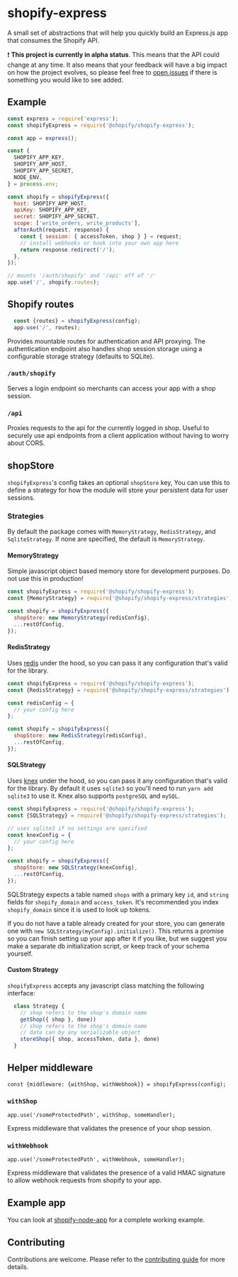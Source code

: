 # shopify-express

A small set of abstractions that will help you quickly build an Express.js app that consumes the Shopify API.

:exclamation: **This project is currently in alpha status**. This means that the API could change at any time. It also means that your feedback will have a big impact on how the project evolves, so please feel free to [open issues](https://github.com/shopify/shopify-express/issues) if there is something you would like to see added.


## Example

```javascript
const express = require('express');
const shopifyExpress = require('@shopify/shopify-express');

const app = express();

const {
  SHOPIFY_APP_KEY,
  SHOPIFY_APP_HOST,
  SHOPIFY_APP_SECRET,
  NODE_ENV,
} = process.env;

const shopify = shopifyExpress({
  host: SHOPIFY_APP_HOST,
  apiKey: SHOPIFY_APP_KEY,
  secret: SHOPIFY_APP_SECRET,
  scope: ['write_orders, write_products'],
  afterAuth(request, response) {
    const { session: { accessToken, shop } } = request;
    // install webhooks or hook into your own app here
    return response.redirect('/');
  },
});

// mounts '/auth/shopify' and '/api' off of '/'
app.use('/', shopify.routes);
```

## Shopify routes

```javascript
  const {routes} = shopifyExpress(config);
  app.use('/', routes);
```

Provides mountable routes for authentication and API proxying. The authentication endpoint also handles shop session storage using a configurable storage strategy (defaults to SQLite).

### `/auth/shopify`

Serves a login endpoint so merchants can access your app with a shop session.

### `/api`

Proxies requests to the api for the currently logged in shop. Useful to securely use api
endpoints from a client application without having to worry about CORS.

## shopStore

`shopifyExpress`'s config takes an optional `shopStore` key, You can use this to define a strategy for how the module will store your persistent data for user sessions.

### Strategies

By default the package comes with `MemoryStrategy`, `RedisStrategy`, and `SqliteStrategy`. If none are specified, the default is `MemoryStrategy`.

#### MemoryStrategy

Simple javascript object based memory store for development purposes. Do not use this in production!

```javascript
const shopifyExpress = require('@shopify/shopify-express');
const {MemoryStrategy} = require('@shopify/shopify-express/strategies');

const shopify = shopifyExpress({
  shopStore: new MemoryStrategy(redisConfig),
  ...restOfConfig,
});
```

#### RedisStrategy

Uses [redis](https://www.npmjs.com/package/redis) under the hood, so you can pass it any configuration that's valid for the library.

```javascript
const shopifyExpress = require('@shopify/shopify-express');
const {RedisStrategy} = require('@shopify/shopify-express/strategies');

const redisConfig = {
  // your config here
};

const shopify = shopifyExpress({
  shopStore: new RedisStrategy(redisConfig),
  ...restOfConfig,
});
```

#### SQLStrategy

Uses [knex](https://www.npmjs.com/package/knex) under the hood, so you can pass it any configuration that's valid for the library. By default it uses `sqlite3` so you'll need to run `yarn add sqlite3` to use it. Knex also supports `postgreSQL` and `mySQL`.

```javascript
const shopifyExpress = require('@shopify/shopify-express');
const {SQLStrategy} = require('@shopify/shopify-express/strategies');

// uses sqlite3 if no settings are specified
const knexConfig = {
  // your config here
};

const shopify = shopifyExpress({
  shopStore: new SQLStrategy(knexConfig),
  ...restOfConfig,
});
```

SQLStrategy expects a table named `shops` with a primary key `id`, and `string` fields for `shopify_domain` and `access_token`. It's recommended you index `shopify_domain` since it is used to look up tokens.

If you do not have a table already created for your store, you can generate one with `new SQLStrategy(myConfig).initialize()`. This returns a promise so you can finish setting up your app after it if you like, but we suggest you make a separate db initialization script, or keep track of your schema yourself.

#### Custom Strategy

`shopifyExpress` accepts any javascript class matching the following interface:

```javascript
  class Strategy {
    // shop refers to the shop's domain name
    getShop({ shop }, done))
    // shop refers to the shop's domain name
    // data can by any serializable object
    storeShop({ shop, accessToken, data }, done)
  }
```

## Helper middleware

`const {middleware: {withShop, withWebhook}} = shopifyExpress(config);`

### `withShop`

`app.use('/someProtectedPath', withShop, someHandler);`

Express middleware that validates the presence of your shop session.

### `withWebhook`

`app.use('/someProtectedPath', withWebhook, someHandler);`

Express middleware that validates the presence of a valid HMAC signature to allow webhook requests from shopify to your app.

## Example app

You can look at [shopify-node-app](https://github.com/shopify/shopify-node-app) for a complete working example.

## Contributing

Contributions are welcome. Please refer to the [contributing guide](https://github.com/Shopify/shopify-express/blob/master/CONTRIBUTING.md) for more details.
